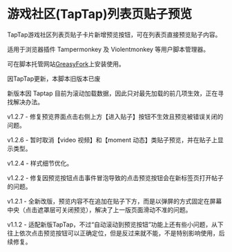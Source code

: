 # 游戏社区(TapTap)列表页贴子预览

TapTap游戏社区列表页贴子卡片新增预览按钮，可在列表页直接预览贴子内容。

适用于浏览器插件 Tampermonkey 及 Violentmonkey 等用户脚本管理器。

可在脚本托管网站[GreasyFork](https://greasyfork.org/zh-CN/scripts/402945-%E6%B8%B8%E6%88%8F%E7%A4%BE%E5%8C%BA-taptap-%E5%88%97%E8%A1%A8%E9%A1%B5%E8%B4%B4%E5%AD%90%E9%A2%84%E8%A7%88)上安装使用。

因TapTap更新，本脚本旧版本已废

新版本因 Taptap 目前为滚动加载数据，因此只对最先加载的前几项生效，正在寻找解决办法。

v1.2.7 - 修复预览界面点击右侧上方【进入贴子】按钮不生效且预览被错误关闭的问题。

v1.2.6 - 暂时取消【video 视频】和【moment 动态】类贴子预览，并在贴子上显示类型。

v1.2.4 - 样式细节优化。

v1.2.2 - 修复因预览按钮点击事件冒泡导致的点击预览按钮会在新标签页打开帖子的问题。

v1.2.1 - 全新改版，预览内容不在追加在贴子下方，而是以弹屏的方式固定在屏幕中央（点击遮罩层可关闭预览），解决了上一版页面滑动不准的问题。

v1.1.2 - 适配新版TapTap，不过“自动滚动到预览按钮”功能上还有些小问题，从下往上依次点击预览按钮可以正确定位，但是反过来就不能，不是特别影响使用，后续修复。
